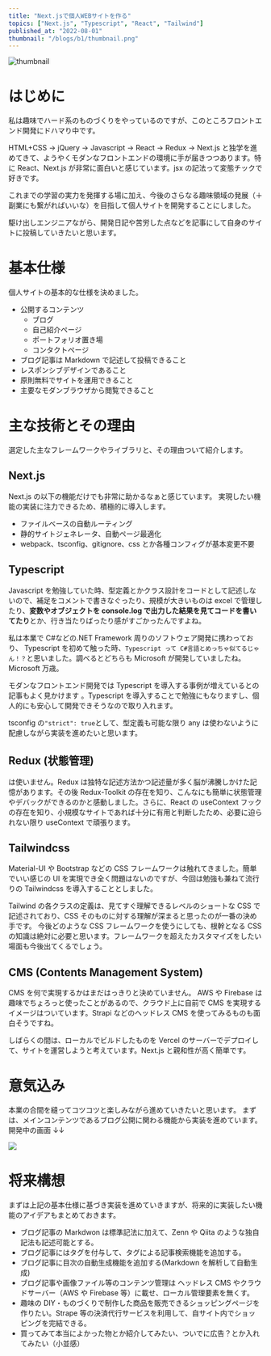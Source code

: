 ```yaml
---
title: "Next.jsで個人WEBサイトを作る"
topics: ["Next.js", "Typescript", "React", "Tailwind"]
published_at: "2022-08-01"
thumbnail: "/blogs/b1/thumbnail.png"
---
```


![thumbnail](/blogs/b1/thumbnail.png)

# はじめに

私は趣味でハード系のものづくりをやっているのですが、このところフロントエンド開発にドハマり中です。

HTML+CSS → jQuery → Javascript → React → Redux → Next.js と独学を進めてきて、ようやくモダンなフロントエンドの環境に手が届きつつあります。特に React、Next.js が非常に面白いと感じています。jsx の記法って変態チックで好きです。

これまでの学習の実力を発揮する場に加え、今後のさらなる趣味領域の発展（＋副業にも繋がればいいな）を目指して個人サイトを開発することにしました。

駆け出しエンジニアながら、開発日記や苦労した点などを記事にして自身のサイトに投稿していきたいと思います。

# 基本仕様

個人サイトの基本的な仕様を決めました。

- 公開するコンテンツ
  - ブログ
  - 自己紹介ページ
  - ポートフォリオ置き場
  - コンタクトページ
- ブログ記事は Markdown で記述して投稿できること
- レスポンシブデザインであること
- 原則無料でサイトを運用できること
- 主要なモダンブラウザから閲覧できること

# 主な技術とその理由

選定した主なフレームワークやライブラリと、その理由ついて紹介します。

## Next.js

Next.js の以下の機能だけでも非常に助かるなぁと感じています。
実現したい機能の実装に注力できるため、積極的に導入します。

- ファイルベースの自動ルーティング
- 静的サイトジェネレータ、自動ページ最適化
- webpack、tsconfig、gitignore、css とか各種コンフィグが基本変更不要

## Typescript

Javascript を勉強していた時、型定義とかクラス設計をコードとして記述しないので、補足をコメントで書きなぐったり、規模が大きいものは excel で管理したり、**変数やオブジェクトを console.log で出力した結果を見てコードを書いてたり**とか、行き当たりばったり感がすごかったんですよね。

私は本業で C#などの.NET Framework 周りのソフトウェア開発に携わっており、
Typescript を初めて触った時、`Typescript って C#言語とめっちゃ似てるじゃん！？`と思いました。調べるとどちらも Microsoft が開発していましたね。Microsoft 万歳。

モダンなフロントエンド開発では Typescript を導入する事例が増えているとの記事もよく見かけます 。Typescript を導入することで勉強にもなりますし、個人的にも安心して開発できそうなので取り入れます。

tsconfig の`"strict": true`として、型定義も可能な限り any は使わないように配慮しながら実装を進めたいと思います。

## Redux (状態管理)

は使いません。Redux は独特な記述方法かつ記述量が多く脳が沸騰しかけた記憶があります。その後 Redux-Toolkit の存在を知り、こんなにも簡単に状態管理やデバックができるのかと感動しました。さらに、React の useContext フックの存在を知り、小規模なサイトであれば十分に有用と判断したため、必要に迫られない限り useContext で頑張ります。

## Tailwindcss

Material-UI や Bootstrap などの CSS フレームワークは触れてきました。簡単でいい感じの UI を実現でき全く問題はないのですが、今回は勉強も兼ねて流行りの Tailwindcss を導入することとしました。

Tailwind の各クラスの定義は、見てすぐ理解できるレベルのショートな CSS で記述されており、CSS そのものに対する理解が深まると思ったのが一番の決め手です。
今後どのような CSS フレームワークを使うにしても、根幹となる CSS の知識は絶対に必要と思います。フレームワークを超えたカスタマイズをしたい場面も今後出てくるでしょう。

## CMS (Contents Management System)

CMS を何で実現するかはまだはっきりと決めていません。
AWS や Firebase は趣味でちょろっと使ったことがあるので、クラウド上に自前で CMS を実現するイメージはついています。Strapi などのヘッドレス CMS を使ってみるものも面白そうですね。

しばらくの間は、ローカルでビルドしたものを Vercel のサーバーでデプロイして、サイトを運営しようと考えています。Next.js と親和性が高く簡単です。

# 意気込み

本業の合間を縫ってコツコツと楽しみながら進めていきたいと思います。
まずは、メインコンテンツであるブログ公開に関わる機能から実装を進めています。
開発中の画面 ↓↓

![](/blogs/b1/pic1.png)

# 将来構想

まずは上記の基本仕様に基づき実装を進めていきますが、将来的に実装したい機能のアイデアもまとめておきます。

- ブログ記事の Markdwon は標準記法に加えて、Zenn や Qiita のような独自記法も記述可能とする。
- ブログ記事にはタグを付与して、タグによる記事検索機能を追加する。
- ブログ記事に目次の自動生成機能を追加する(Markdown を解析して自動生成)
- ブログ記事や画像ファイル等のコンテンツ管理は ヘッドレス CMS やクラウドサーバー（AWS や Firebase 等）に載せ、ローカル管理要素を無くす。
- 趣味の DIY・ものづくりで制作した商品を販売できるショッピングページを作りたい。Strape 等の決済代行サービスを利用して、自サイト内でショッピングを完結できる。
- 買ってみて本当によかった物とか紹介してみたい、ついでに広告？とか入れてみたい（小並感）
